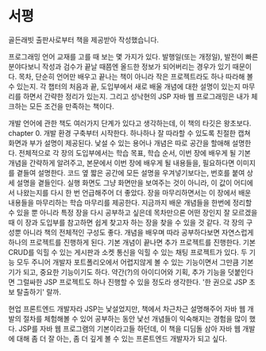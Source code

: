 # 서평



골든래빗 출판사로부터 책을 제공받아 작성했습니다.

 

프로그래밍 언어 교재를 고를 때 보는 몇 가지가 있다. 발행일(또는 개정일), 발전이 빠른 분야다보니 작성과 검수가 끝날 때쯤엔 올드한 정보가 되어버리는 경우가 있기 때문이다. 목차, 단순히 언어만 배우고 끝나는 책이 아니라 작은 프로젝트라도 하나 따라해 볼 수 있는지. 각 챕터의 처음과 끝, 도입부에서 새로 배울 개념에 대한 설명이 있는지 마무리를 하면서 간략한 정리가 있는지. 그리고 성낙현의 JSP 자바 웹 프로그래밍은 내가 체크하는 모든 조건을 만족하는 책이다.

 

개발 언어에 관한 책도 여러가지 단계가 있다고 생각하는데, 이 책의 타깃은 왕초보다. chapter 0. 개발 환경 구축부터 시작한다. 하나하나 잘 따라할 수 있도록 친절한 캡쳐 화면과 부가 설명이 제공된다. 낯설 수 있는 용어나 개념은 따로 공간을 할애해 설명한다. 전체적으로 각 장의 도입부에서는 학습 목표, 학습 순서, 이번 장에 배우게 될 기본 개념을 간략하게 알려주고, 본문에서 이번 장에 배우게 될 내용들을, 필요하다면 이미지를 곁들여 설명한다. 코드 옆 짧은 공간에 모든 설명을 우겨넣기보다는, 번호를 붙여 상세 설명을 곁들인다. 실행 화면도 그냥 화면만을 보여주는 것이 아니라, 이 값이 어디에서 나왔는지를 다시 한 번 언급해주어 더 좋았다. 장을 마무리하면서는 이 장에서 배운 내용들을 마무리하는 학습 마무리를 제공한다. 지금까지 배운 개념들을 한번에 정리할 수 있을 뿐 아니라 특정 장을 다시 공부하고 싶은데 목차만으론 어떤 장인지 잘 모르겠을 때 이 장과 도입부를 참고하면 쉽게 찾고자 하는 장을 찾을 수 있을 것 같다. 각 장의 구성뿐 아니라 책의 전체적인 구성도 좋다. 개념을 배우며 따라 공부하다보면 자연스럽게 하나의 프로젝트를 진행하게 된다. 기본 개념이 끝나면 추가 프로젝트를 진행한다. 기본 CRUD를 익힐 수 있는 게시판과 소켓 통신을 익힐 수 있는 채팅 프로젝트가 있다. 두 기능 모두 주니어 개발자 포트폴리오에서 어렵지않게 볼 수 있는 기능이면서 그만큼 기본기가 되고, 중요한 기능이기도 하다. 약간(?)의 아이디어와 기획, 추가 기능을 덧붙인다면 그럴싸한 JSP 프로젝트도 하나 진행할 수 있을 정도라 생각한다. '한 권으로 JSP 초보 탈출하기' 랄까.

 

현업 프론트엔드 개발자라 JSP는 낯설었지만, 책에서 차근차근 설명해주어 자바 웹 개발의 절차를 체험해볼 수 있어 공부하는 동안 낯선 개념들이 익숙해지는 경험을 많이 했다. JSP를 자바 웹 프로그램의 기본이라고들 하던데, 이 책을 디딤돌 삼아 자바 웹 개발에 대해 좀 더 잘 아는, 좀 더 깊게 볼 수 있는 프론트엔드 개발자가 되고 싶다.